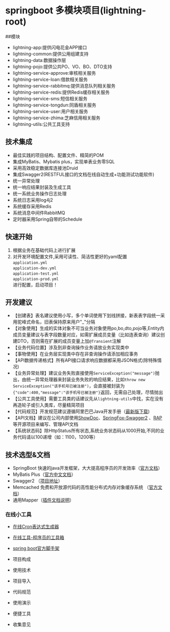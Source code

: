 # springboot 多模块项目(lightning-root)

##模块
- lightning-app:提供闪电花金APP接口
- lightning-common:提供公用组建支持
- lightning-data:数据操作层
- lightning-pojo:提供公共PO、VO、BO、DTO支持
- lightning-service-approve:审核相关服务
- lightning-service-loan:借款相关服务
- lightning-service-rabbitmq:提供消息队列相关服务
- lightning-service-redis:提供Redis缓存相关服务
- lightning-service-sms:短信相关服务
- lightning-service-tongdun:同盾相关服务
- lightning-service-user:用户相关服务
- lightning-service-zhima:芝麻信用相关服务
- lightning-utils:公共工具支持


## 技术集成
- 最佳实践的项目结构、配置文件、精简的POM
- 集成MyBatis、Mybatis plus，实现单表业务零SQL
- 采用高效稳定数据库连接池Druid
- 集成Swagger2(RESTFUL接口的文档在线自动生成+功能测试功能软件)
- 统一异常处理
- 统一响应结果封装及生成工具
- 统一系统业务操作日志处理
- 系统日志采用log4j2
- 系统缓存采用Redis
- 系统消息中间件RabbitMQ
- 定时器采用Spring自带的Schedule

## 快速开始
1. 根据业务在基础代码上进行扩展
2. 对开发环境配置文件,采用可读性、简洁性更好的yaml配置<br>
	```application.yml```<br>
	```application-dev.yml```<br>
	```application-test.yml```<br>
	```application-prod.yml```<br>
    进行配置，启动项目！

## 开发建议
- 【创建表】表名建议使用小写，多个单词使用下划线拼接，新表表字段统一采用驼峰式命名，旧表保持原来用户"_"分隔
- 【对象使用】生成的实体对象不可当业务对象使用po,bo,dto,pojo等,Entity内成员变量建议与表字段数量对应，如需扩展成员变量（比如连表查询）建议创建DTO，否则需在扩展的成员变量上加```@Transient```注解
- 【业务代码位置】涉及到非查询操作业务请放业务实现类中
- 【事物使用】在业务层实现类中存在非查询操作请添加相应事务
- 【API数据传递格式】所有API接口请求响应数据都采用JSON格式(除特殊情况)
- 【业务异常处理】建议业务失败直接使用```ServiceException("message")```抛出，由统一异常处理器来封装业务失败的响应结果，比如```throw new ServiceException("该手机号已被注册")```，会直接被封装为```{"code":400,"message":"该手机号已被注册"}```返回，无需自己处理，尽情抛出
- 【公共工具使用】需要工具类的话建议先从```lightning-utils```中找，实在没有再造轮子或引入类库，尽量精简项目
- 【代码规范】开发规范建议遵循阿里巴巴Java开发手册（[最新版下载](https://github.com/lihengming/shared-files/blob/master/%E9%98%BF%E9%87%8C%E5%B7%B4%E5%B7%B4Java%E5%BC%80%E5%8F%91%E6%89%8B%E5%86%8Cv1.2.0.pdf))
- 【API文档】建议在公司内部使用[ShowDoc](https://github.com/star7th/showdoc)、[SpringFox-Swagger2](https://github.com/springfox/springfox) 、[RAP](https://github.com/thx/RAP)等开源项目来编写、管理API文档
- 【系统状态码】除HttpStatus所有状态,系统业务状态码从1000开始,不同的业务代码请以100递增（如：1100，1200等）


## 技术选型&文档
- SpringBoot 快速的java开发框架，大大提高程序员的开发效率（[官方文档](http://projects.spring.io/spring-boot/)）
- MyBatis Plus（[官方中文文档](http://baomidou.oschina.io/mybatis-plus-doc/#/)）
- Swagger2 （[项目地址](https://github.com/springfox/springfox)）
- Memcached 免费和开放源代码的高性能分布式内存对象缓存系统 （[官方文档](http://memcached.org/)）
- 通用Mapper（[插件文档说明](https://mapperhelper.github.io/docs/2.use/)）

### 在线小工具
- [在线Cron表达式生成器](http://cron.qqe2.com/ "在线Cron表达式生成器")
- [在线工具-程序员的工具箱](http://tool.lu/ "在线工具 - 程序员的工具箱")
- [spring boot官方脚手架](https://start.spring.io/ "spring boot官方脚手架")



- 项目构成
- 使用技术
- 项目导入
- 代码规范
- 使用演示
- 便捷工具
- 收集意见

